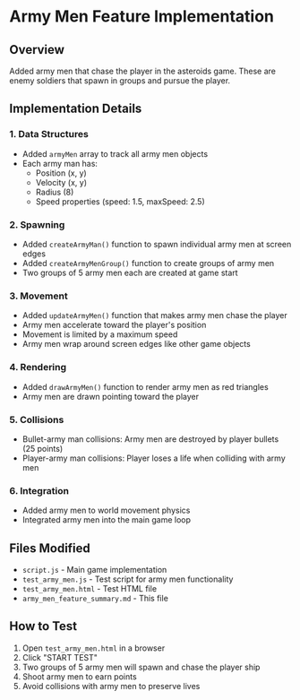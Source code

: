 # Army Men Feature Implementation

## Overview
Added army men that chase the player in the asteroids game. These are enemy soldiers that spawn in groups and pursue the player.

## Implementation Details

### 1. Data Structures
- Added `armyMen` array to track all army men objects
- Each army man has:
  - Position (x, y)
  - Velocity (x, y)
  - Radius (8)
  - Speed properties (speed: 1.5, maxSpeed: 2.5)

### 2. Spawning
- Added `createArmyMan()` function to spawn individual army men at screen edges
- Added `createArmyMenGroup()` function to create groups of army men
- Two groups of 5 army men each are created at game start

### 3. Movement
- Added `updateArmyMen()` function that makes army men chase the player
- Army men accelerate toward the player's position
- Movement is limited by a maximum speed
- Army men wrap around screen edges like other game objects

### 4. Rendering
- Added `drawArmyMen()` function to render army men as red triangles
- Army men are drawn pointing toward the player

### 5. Collisions
- Bullet-army man collisions: Army men are destroyed by player bullets (25 points)
- Player-army man collisions: Player loses a life when colliding with army men

### 6. Integration
- Added army men to world movement physics
- Integrated army men into the main game loop

## Files Modified
- `script.js` - Main game implementation
- `test_army_men.js` - Test script for army men functionality
- `test_army_men.html` - Test HTML file
- `army_men_feature_summary.md` - This file

## How to Test
1. Open `test_army_men.html` in a browser
2. Click "START TEST"
3. Two groups of 5 army men will spawn and chase the player ship
4. Shoot army men to earn points
5. Avoid collisions with army men to preserve lives
